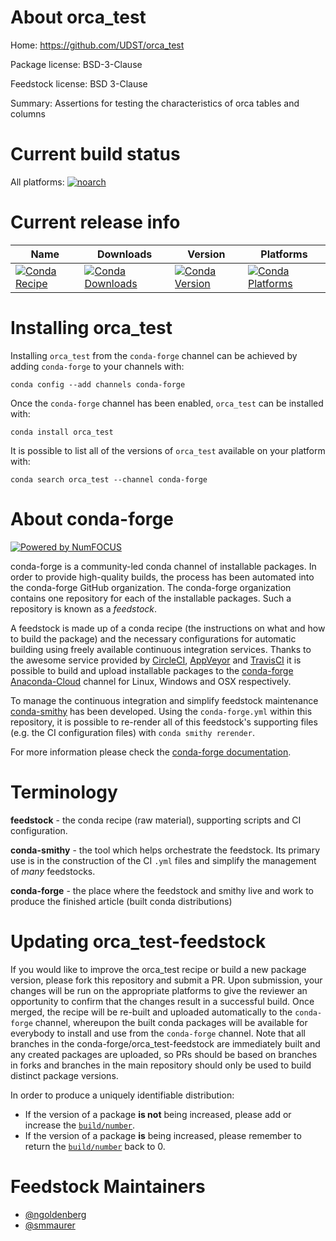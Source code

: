 <!--
# -*- mode: jinja -*-
-->

About orca_test
===============

Home: https://github.com/UDST/orca_test

Package license: BSD-3-Clause

Feedstock license: BSD 3-Clause

Summary: Assertions for testing the characteristics of orca tables and columns



Current build status
====================

All platforms:
[![noarch](https://img.shields.io/circleci/project/github/conda-forge/orca_test-feedstock/master.svg?label=noarch)](https://circleci.com/gh/conda-forge/orca_test-feedstock)

Current release info
====================

| Name | Downloads | Version | Platforms |
| --- | --- | --- | --- |
| [![Conda Recipe](https://img.shields.io/badge/recipe-orca_test-green.svg)](https://anaconda.org/conda-forge/orca_test) | [![Conda Downloads](https://img.shields.io/conda/dn/conda-forge/orca_test.svg)](https://anaconda.org/conda-forge/orca_test) | [![Conda Version](https://img.shields.io/conda/vn/conda-forge/orca_test.svg)](https://anaconda.org/conda-forge/orca_test) | [![Conda Platforms](https://img.shields.io/conda/pn/conda-forge/orca_test.svg)](https://anaconda.org/conda-forge/orca_test) |

Installing orca_test
====================

Installing `orca_test` from the `conda-forge` channel can be achieved by adding `conda-forge` to your channels with:

```
conda config --add channels conda-forge
```

Once the `conda-forge` channel has been enabled, `orca_test` can be installed with:

```
conda install orca_test
```

It is possible to list all of the versions of `orca_test` available on your platform with:

```
conda search orca_test --channel conda-forge
```


About conda-forge
=================

[![Powered by NumFOCUS](https://img.shields.io/badge/powered%20by-NumFOCUS-orange.svg?style=flat&colorA=E1523D&colorB=007D8A)](http://numfocus.org)

conda-forge is a community-led conda channel of installable packages.
In order to provide high-quality builds, the process has been automated into the
conda-forge GitHub organization. The conda-forge organization contains one repository
for each of the installable packages. Such a repository is known as a *feedstock*.

A feedstock is made up of a conda recipe (the instructions on what and how to build
the package) and the necessary configurations for automatic building using freely
available continuous integration services. Thanks to the awesome service provided by
[CircleCI](https://circleci.com/), [AppVeyor](https://www.appveyor.com/)
and [TravisCI](https://travis-ci.org/) it is possible to build and upload installable
packages to the [conda-forge](https://anaconda.org/conda-forge)
[Anaconda-Cloud](https://anaconda.org/) channel for Linux, Windows and OSX respectively.

To manage the continuous integration and simplify feedstock maintenance
[conda-smithy](https://github.com/conda-forge/conda-smithy) has been developed.
Using the ``conda-forge.yml`` within this repository, it is possible to re-render all of
this feedstock's supporting files (e.g. the CI configuration files) with ``conda smithy rerender``.

For more information please check the [conda-forge documentation](https://conda-forge.org/docs/).

Terminology
===========

**feedstock** - the conda recipe (raw material), supporting scripts and CI configuration.

**conda-smithy** - the tool which helps orchestrate the feedstock.
                   Its primary use is in the construction of the CI ``.yml`` files
                   and simplify the management of *many* feedstocks.

**conda-forge** - the place where the feedstock and smithy live and work to
                  produce the finished article (built conda distributions)


Updating orca_test-feedstock
============================

If you would like to improve the orca_test recipe or build a new
package version, please fork this repository and submit a PR. Upon submission,
your changes will be run on the appropriate platforms to give the reviewer an
opportunity to confirm that the changes result in a successful build. Once
merged, the recipe will be re-built and uploaded automatically to the
`conda-forge` channel, whereupon the built conda packages will be available for
everybody to install and use from the `conda-forge` channel.
Note that all branches in the conda-forge/orca_test-feedstock are
immediately built and any created packages are uploaded, so PRs should be based
on branches in forks and branches in the main repository should only be used to
build distinct package versions.

In order to produce a uniquely identifiable distribution:
 * If the version of a package **is not** being increased, please add or increase
   the [``build/number``](https://conda.io/docs/user-guide/tasks/build-packages/define-metadata.html#build-number-and-string).
 * If the version of a package **is** being increased, please remember to return
   the [``build/number``](https://conda.io/docs/user-guide/tasks/build-packages/define-metadata.html#build-number-and-string)
   back to 0.

Feedstock Maintainers
=====================

* [@ngoldenberg](https://github.com/ngoldenberg/)
* [@smmaurer](https://github.com/smmaurer/)

